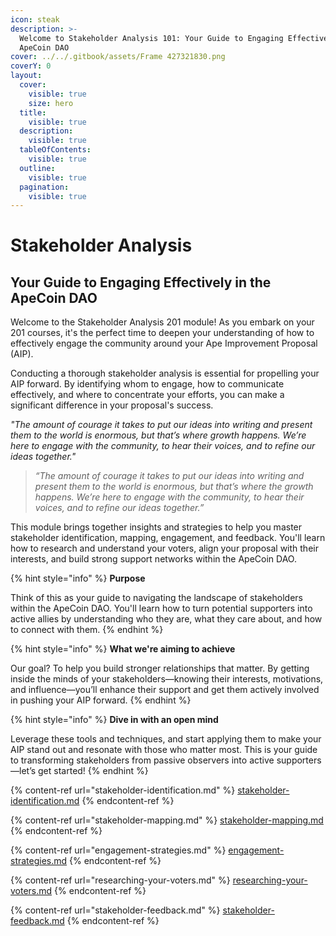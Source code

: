 ```yaml
---
icon: steak
description: >-
  Welcome to Stakeholder Analysis 101: Your Guide to Engaging Effectively in the
  ApeCoin DAO
cover: ../../.gitbook/assets/Frame 427321830.png
coverY: 0
layout:
  cover:
    visible: true
    size: hero
  title:
    visible: true
  description:
    visible: true
  tableOfContents:
    visible: true
  outline:
    visible: true
  pagination:
    visible: true
---
```


# Stakeholder Analysis

## Your Guide to Engaging Effectively in the ApeCoin DAO

Welcome to the Stakeholder Analysis 201 module! As you embark on your 201 courses, it's the perfect time to deepen your understanding of how to effectively engage the community around your Ape Improvement Proposal (AIP).

Conducting a thorough stakeholder analysis is essential for propelling your AIP forward. By identifying whom to engage, how to communicate effectively, and where to concentrate your efforts, you can make a significant difference in your proposal's success.

_"The amount of courage it takes to put our ideas into writing and present them to the world is enormous, but that’s where growth happens. We’re here to engage with the community, to hear their voices, and to refine our ideas together."_

> _“The amount of courage it takes to put our ideas into writing and present them to the world is enormous, but that’s where the growth happens. We’re here to engage with the community, to hear their voices, and to refine our ideas together.”_

This module brings together insights and strategies to help you master stakeholder identification, mapping, engagement, and feedback. You'll learn how to research and understand your voters, align your proposal with their interests, and build strong support networks within the ApeCoin DAO.&#x20;

{% hint style="info" %}
**Purpose**

Think of this as your guide to navigating the landscape of stakeholders within the ApeCoin DAO. You'll learn how to turn potential supporters into active allies by understanding who they are, what they care about, and how to connect with them.
{% endhint %}

{% hint style="info" %}
**What we're aiming to achieve**&#x20;

Our goal? To help you build stronger relationships that matter. By getting inside the minds of your stakeholders—knowing their interests, motivations, and influence—you’ll enhance their support and get them actively involved in pushing your AIP forward.
{% endhint %}

{% hint style="info" %}
**Dive in with an open mind**

Leverage these tools and techniques, and start applying them to make your AIP stand out and resonate with those who matter most. This is your guide to transforming stakeholders from passive observers into active supporters—let’s get started!
{% endhint %}

{% content-ref url="stakeholder-identification.md" %}
[stakeholder-identification.md](stakeholder-identification.md)
{% endcontent-ref %}

{% content-ref url="stakeholder-mapping.md" %}
[stakeholder-mapping.md](stakeholder-mapping.md)
{% endcontent-ref %}

{% content-ref url="engagement-strategies.md" %}
[engagement-strategies.md](engagement-strategies.md)
{% endcontent-ref %}

{% content-ref url="researching-your-voters.md" %}
[researching-your-voters.md](researching-your-voters.md)
{% endcontent-ref %}

{% content-ref url="stakeholder-feedback.md" %}
[stakeholder-feedback.md](stakeholder-feedback.md)
{% endcontent-ref %}
